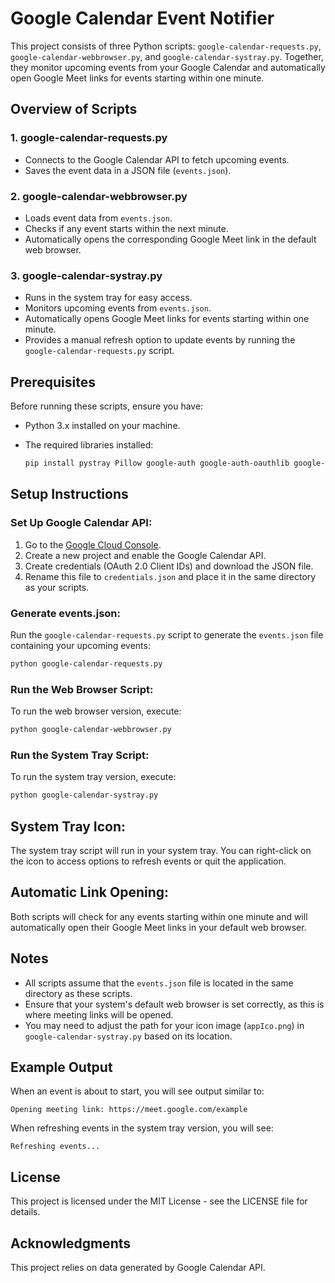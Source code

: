 # Google Calendar Event Notifier

This project consists of three Python scripts: `google-calendar-requests.py`, `google-calendar-webbrowser.py`, and `google-calendar-systray.py`. Together, they monitor upcoming events from your Google Calendar and automatically open Google Meet links for events starting within one minute.

## Overview of Scripts

### 1. google-calendar-requests.py
- Connects to the Google Calendar API to fetch upcoming events.
- Saves the event data in a JSON file (`events.json`).

### 2. google-calendar-webbrowser.py
- Loads event data from `events.json`.
- Checks if any event starts within the next minute.
- Automatically opens the corresponding Google Meet link in the default web browser.

### 3. google-calendar-systray.py
- Runs in the system tray for easy access.
- Monitors upcoming events from `events.json`.
- Automatically opens Google Meet links for events starting within one minute.
- Provides a manual refresh option to update events by running the `google-calendar-requests.py` script.

## Prerequisites

Before running these scripts, ensure you have:

- Python 3.x installed on your machine.
- The required libraries installed:

   ```bash
   pip install pystray Pillow google-auth google-auth-oauthlib google-auth-httplib2 google-api-python-client
   ```

## Setup Instructions

### Set Up Google Calendar API:
1. Go to the [Google Cloud Console](https://console.cloud.google.com/).
2. Create a new project and enable the Google Calendar API.
3. Create credentials (OAuth 2.0 Client IDs) and download the JSON file.
4. Rename this file to `credentials.json` and place it in the same directory as your scripts.

### Generate events.json:
Run the `google-calendar-requests.py` script to generate the `events.json` file containing your upcoming events:

```bash
python google-calendar-requests.py
```

### Run the Web Browser Script:
To run the web browser version, execute:

```bash
python google-calendar-webbrowser.py
```

### Run the System Tray Script:
To run the system tray version, execute:

```bash
python google-calendar-systray.py
```

## System Tray Icon:
The system tray script will run in your system tray. You can right-click on the icon to access options to refresh events or quit the application.

## Automatic Link Opening:
Both scripts will check for any events starting within one minute and will automatically open their Google Meet links in your default web browser.

## Notes
- All scripts assume that the `events.json` file is located in the same directory as these scripts.
- Ensure that your system's default web browser is set correctly, as this is where meeting links will be opened.
- You may need to adjust the path for your icon image (`appIco.png`) in `google-calendar-systray.py` based on its location.

## Example Output
When an event is about to start, you will see output similar to:

```
Opening meeting link: https://meet.google.com/example
```

When refreshing events in the system tray version, you will see:

```
Refreshing events...
```

## License
This project is licensed under the MIT License - see the LICENSE file for details.

## Acknowledgments
This project relies on data generated by Google Calendar API.